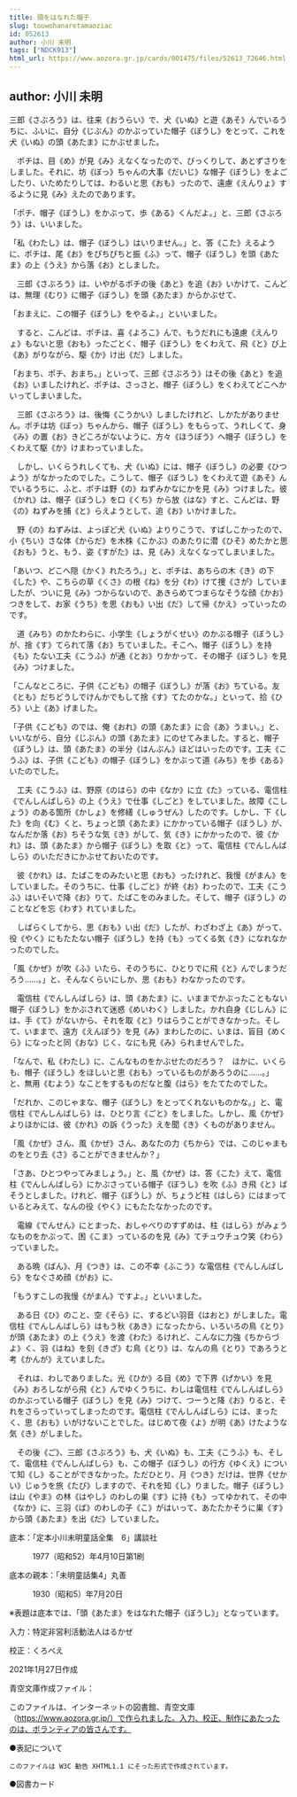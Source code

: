 ```yaml
---
title: 頭をはなれた帽子
slug: touwohanaretamaoziac
id: 052613
author: 小川 未明
tags: ["NDCK913"]
html_url: https://www.aozora.gr.jp/cards/001475/files/52613_72646.html
---
```


## author: 小川 未明

三郎《さぶろう》は、往来《おうらい》で、犬《いぬ》と遊《あそ》んでいるうちに、ふいに、自分《じぶん》のかぶっていた帽子《ぼうし》をとって、これを犬《いぬ》の頭《あたま》にかぶせました。

　ポチは、目《め》が見《み》えなくなったので、びっくりして、あとずさりをしました。それに、坊《ぼっ》ちゃんの大事《だいじ》な帽子《ぼうし》をよごしたり、いためたりしては、わるいと思《おも》ったので、遠慮《えんりょ》するように見《み》えたのであります。

「ポチ、帽子《ぼうし》をかぶって、歩《ある》くんだよ。」と、三郎《さぶろう》は、いいました。

「私《わたし》は、帽子《ぼうし》はいりません。」と、答《こた》えるように、ポチは、尾《お》をぴちぴちと振《ふ》って、帽子《ぼうし》を頭《あたま》の上《うえ》から落《お》としました。

　三郎《さぶろう》は、いやがるポチの後《あと》を追《お》いかけて、こんどは、無理《むり》に帽子《ぼうし》を頭《あたま》からかぶせて、

「おまえに、この帽子《ぼうし》をやるよ。」といいました。

　すると、こんどは、ポチは、喜《よろこ》んで、もうだれにも遠慮《えんりょ》もないと思《おも》ったごとく、帽子《ぼうし》をくわえて、飛《と》び上《あ》がりながら、駆《か》け出《だ》しました。

「おまち、ポチ、おまち。」といって、三郎《さぶろう》はその後《あと》を追《お》いましたけれど、ポチは、さっさと、帽子《ぼうし》をくわえてどこへかいってしまいました。

　三郎《さぶろう》は、後悔《こうかい》しましたけれど、しかたがありません。ポチは坊《ぼっ》ちゃんから、帽子《ぼうし》をもらって、うれしくて、身《み》の置《お》きどころがないように、方々《ほうぼう》へ帽子《ぼうし》をくわえて駆《か》けまわっていました。

　しかし、いくらうれしくても、犬《いぬ》には、帽子《ぼうし》の必要《ひつよう》がなかったのでした。こうして、帽子《ぼうし》をくわえて遊《あそ》んでいるうちに、ふと、ポチは野《の》ねずみかなにかを見《み》つけました。彼《かれ》は、帽子《ぼうし》を口《くち》から放《はな》すと、こんどは、野《の》ねずみを捕《と》らえようとして、追《お》いかけました。

　野《の》ねずみは、よっぽど犬《いぬ》よりりこうで、すばしこかったので、小《ちい》さな体《からだ》を木株《こかぶ》のあたりに潜《ひそ》めたかと思《おも》うと、もう、姿《すがた》は、見《み》えなくなってしまいました。

「あいつ、どこへ隠《かく》れたろう。」と、ポチは、あちらの木《き》の下《した》や、こちらの草《くさ》の根《ね》を分《わ》けて捜《さが》していましたが、ついに見《み》つからないので、あきらめてつまらなそうな顔《かお》つきをして、お家《うち》を思《おも》い出《だ》して帰《かえ》っていったのです。

　道《みち》のかたわらに、小学生《しょうがくせい》のかぶる帽子《ぼうし》が、捨《す》てられて落《お》ちていました。そこへ、帽子《ぼうし》を持《も》たない工夫《こうふ》が通《とお》りかかって、その帽子《ぼうし》を見《み》つけました。

「こんなところに、子供《こども》の帽子《ぼうし》が落《お》ちている。友《とも》だちどうしでけんかでもして捨《す》てたのかな。」といって、拾《ひろ》い上《あ》げました。

「子供《こども》のでは、俺《おれ》の頭《あたま》に合《あ》うまい。」と、いいながら、自分《じぶん》の頭《あたま》にのせてみました。すると、帽子《ぼうし》は、頭《あたま》の半分《はんぶん》ほどはいったのです。工夫《こうふ》は、子供《こども》の帽子《ぼうし》をかぶって道《みち》を歩《ある》いたのでした。

　工夫《こうふ》は、野原《のはら》の中《なか》に立《た》っている、電信柱《でんしんばしら》の上《うえ》で仕事《しごと》をしていました。故障《こしょう》のある箇所《かしょ》を修繕《しゅうぜん》したのです。しかし、下《した》を向《む》くと、ちょっと頭《あたま》にかかっている帽子《ぼうし》が、なんだか落《お》ちそうな気《き》がして、気《き》にかかったので、彼《かれ》は、頭《あたま》から帽子《ぼうし》を取《と》って、電信柱《でんしんばしら》のいただきにかぶせておいたのです。

　彼《かれ》は、たばこをのみたいと思《おも》ったけれど、我慢《がまん》をしていました。そのうちに、仕事《しごと》が終《お》わったので、工夫《こうふ》はいそいで降《お》りて、たばこをのみました。そして、帽子《ぼうし》のことなどを忘《わす》れていました。

　しばらくしてから、思《おも》い出《だ》したが、わざわざ上《あ》がって、役《やく》にもたたない帽子《ぼうし》を持《も》ってくる気《き》になれなかったのでした。

「風《かぜ》が吹《ふ》いたら、そのうちに、ひとりでに飛《と》んでしまうだろう……。」と、そんなくらいにしか、思《おも》わなかったのです。

　電信柱《でんしんばしら》は、頭《あたま》に、いままでかぶったこともない帽子《ぼうし》をかぶされて迷惑《めいわく》しました。かれ自身《じしん》には、手《て》がないから、それを取《と》りはらうことができなかった。そして、いままで、遠方《えんぽう》を見《み》まわしたのに、いまは、盲目《めくら》になったと同《おな》じく、なにも見《み》られませんでした。

「なんで、私《わたし》に、こんなものをかぶせたのだろう？　ほかに、いくらも、帽子《ぼうし》をほしいと思《おも》っているものがあろうのに……。」と、無用《むよう》なことをするものだなと腹《はら》をたてたのでした。

「だれか、このじゃまな、帽子《ぼうし》をとってくれないものかな。」と、電信柱《でんしんばしら》は、ひとり言《ごと》をしました。しかし、風《かぜ》よりほかには、彼《かれ》の訴《うった》えを聞《き》くものがありません。

「風《かぜ》さん、風《かぜ》さん、あなたの力《ちから》では、このじゃまものをとり去《さ》ることができませんか？」

「さあ、ひとつやってみましょう。」と、風《かぜ》は、答《こた》えて、電信柱《でんしんばしら》にかぶさっている帽子《ぼうし》を吹《ふ》き飛《と》ばそうとしました。けれど、帽子《ぼうし》が、ちょうど柱《はしら》にはまっているとみえて、なんの役《やく》にもたたなかったのです。

　電線《でんせん》にとまった、おしゃべりのすずめは、柱《はしら》がみょうなものをかぶって、困《こま》っているのを見《み》てチュウチュウ笑《わら》っていました。

　ある晩《ばん》、月《つき》は、この不幸《ふこう》な電信柱《でんしんばしら》をなぐさめ顔《がお》に、

「もうすこしの我慢《がまん》ですよ。」といいました。

　ある日《ひ》のこと、空《そら》に、するどい羽音《はおと》がしました。電信柱《でんしんばしら》はもう秋《あき》になったから、いろいろの鳥《とり》が頭《あたま》の上《うえ》を渡《わた》るけれど、こんなに力強《ちからづよ》く、羽《はね》を刻《きざ》む鳥《とり》は、なんの鳥《とり》であろうと考《かんが》えていました。

　それは、わしでありました。光《ひか》る目《め》で下界《げかい》を見《み》おろしながら飛《と》んでゆくうちに、わしは電信柱《でんしんばしら》のかぶっている帽子《ぼうし》を見《み》つけて、つーうと降《お》りると、それをさらっていってしまったのです。電信柱《でんしんばしら》には、まったく、思《おも》いがけないことでした。はじめて夜《よ》が明《あ》けたような気《き》がしました。

　その後《ご》、三郎《さぶろう》も、犬《いぬ》も、工夫《こうふ》も、そして、電信柱《でんしんばしら》も、この帽子《ぼうし》の行方《ゆくえ》について知《し》ることができなかった。ただひとり、月《つき》だけは、世界《せかい》じゅうを旅《たび》しますので、それを知《し》りました。帽子《ぼうし》は山《やま》の林《はやし》のわしの巣《す》に持《も》ってゆかれて、その中《なか》に、三羽《ば》のわしの子《こ》がはいって、あたたかそうに巣《す》から頭《あたま》を出《だ》していました。













底本：「定本小川未明童話全集　6」講談社

　　　1977（昭和52）年4月10日第1刷

底本の親本：「未明童話集4」丸善

　　　1930（昭和5）年7月20日

※表題は底本では、「頭《あたま》をはなれた帽子《ぼうし》」となっています。

入力：特定非営利活動法人はるかぜ

校正：くろべえ

2021年1月27日作成

青空文庫作成ファイル：

このファイルは、インターネットの図書館、青空文庫（https://www.aozora.gr.jp/）で作られました。入力、校正、制作にあたったのは、ボランティアの皆さんです。











●表記について


	このファイルは W3C 勧告 XHTML1.1 にそった形式で作成されています。







●図書カード
